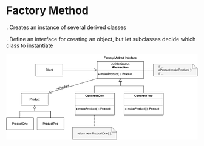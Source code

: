 # Factory Method

. Creates an instance of several derived classes

. Define an interface for creating an object, but let subclasses decide which class to instantiate


![Factory Method UML Diagram](CreationalPatterns-FactoryMethod.drawio.png)


